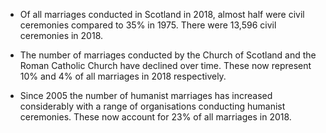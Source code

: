 * Of all marriages conducted in Scotland in 2018, almost half were civil ceremonies compared to 35% in 1975. There were 13,596 civil ceremonies in 2018.

* The number of marriages conducted by the Church of Scotland and the Roman Catholic Church have declined over time. These now represent 10% and 4% of all marriages in 2018 respectively.

* Since 2005 the number of humanist marriages has increased considerably with a range of organisations conducting humanist ceremonies.  These now account for 23% of all marriages in 2018. 

